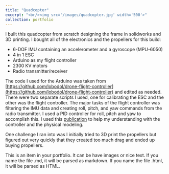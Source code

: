 ```yaml
---
title: "Quadcopter"
excerpt: "<br/><img src='/images/quadcopter.jpg' width='500'>"
collection: portfolio
---
```


I built this quadcopter from scratch designing the frame in solidworks and 3D printing. I bought all of the electronics and the propellers for this build:

- 6-DOF IMU containing an accelerometer and a gyroscope (MPU-6050)
- 4 in 1 ESC
- Arduino as my flight controller
- 2300 KV motors
- Radio transmitter/receiver

The code I used for the Arduino was taken from [https://github.com/lobodol/drone-flight-controller](https://github.com/lobodol/drone-flight-controller) and edited as needed. There were two separate scripts I used, one for calibrating the ESC and the other was the flight controller. The major tasks of the flight controller was filtering the IMU data and creating roll, pitch, and yaw commands from the radio transmitter. I used a PID controller for roll, pitch and yaw to accomplish this. I used this [publication](https://ieeexplore.ieee.org/document/7813499) to help my understanding with the controller and the physical modeling.

One challenge I ran into was I initially tried to 3D print the propellers but figured out very quickly that they created too much drag and ended up buying propellers. 

This is an item in your portfolio. It can be have images or nice text. If you name the file .md, it will be parsed as markdown. If you name the file .html, it will be parsed as HTML. 

